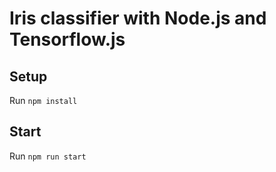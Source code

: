 # Iris classifier with Node.js and Tensorflow.js

## Setup

Run `npm install`

## Start

Run `npm run start`
